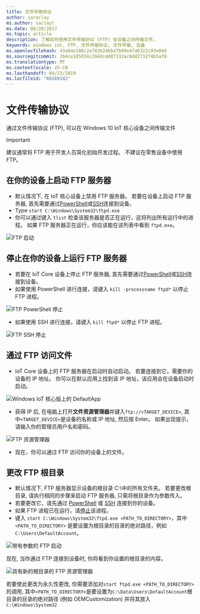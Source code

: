 ```yaml
---
title: 文件传输协议
author: saraclay
ms.author: saclayt
ms.date: 08/28/2017
ms.topic: article
description: 了解如何使用文件传输协议 (FTP) 在设备之间传输文件。
keywords: windows iot, FTP, 文件传输协议, 文件传输, 设备
ms.openlocfilehash: 43a64e186c2e783624bb47b89e4fa6322c93e04d
ms.sourcegitcommit: 2b4ce105834c294dcdd8f332ac8dd2732f4b5af8
ms.translationtype: MT
ms.contentlocale: zh-CN
ms.lasthandoff: 04/23/2019
ms.locfileid: "60169142"
---
```

# <a name="file-transfer-protocol"></a>文件传输协议
通过文件传输协议 (FTP), 可以在 Windows 10 IoT 核心设备之间传输文件

> [!IMPORTANT]
> 建议通常将 FTP 用于开发人员简化初始开发过程。 不建议在零售设备中使用 FTP。

## <a name="starting-the-ftp-server-on-your-device"></a>在你的设备上启动 FTP 服务器
* 默认情况下, 在 IoT 核心设备上禁用 FTP 服务器。  若要在设备上启动 FTP 服务器, 首先需要通过[PowerShell](../connect-your-device/PowerShell.md)或[SSH](../connect-your-device/SSH.md)连接到设备。
* Type `start C:\Windows\System32\ftpd.exe`
* 你可以通过键入 `tlist` 检查该服务器是否正在运行，这将列出所有运行中的进程。  如果 FTP 服务器正在运行，你应该能在该列表中看到 `ftpd.exe`。

![FTP 启动](../media/ftp/ftp_start.png)

## <a name="stopping-the-ftp-server-on-your-devicea-namestopftp"></a>停止在你的设备上运行 FTP 服务器<a name="stopftp"/>
* 若要在 IoT Core 设备上停止 FTP 服务器, 首先需要通过[PowerShell](../connect-your-device/PowerShell.md)或[SSH](../connect-your-device/SSH.md)连接到设备。
* 如果使用 PowerShell 进行连接，请键入 `kill -processname ftpd*` 以停止 FTP 进程。

![FTP PowerShell 停止](../media/ftp/ftp_kill_powershell.png)

* 如果使用 SSH 进行连接，请键入 `kill ftpd*` 以停止 FTP 进程。

![FTP SSH 停止](../media/ftp/ftp_kill_ssh.png)

## <a name="accessing-your-files-over-ftp"></a>通过 FTP 访问文件
* IoT Core 设备上的 FTP 服务器在启动时自动启动。  若要连接到它，需要你的设备的 IP 地址。  你可以在默认应用上找到该 IP 地址，该应用会在设备启动时启动。

![Windows IoT 核心版上的 DefaultApp](../media/ftp/DefaultApp.png)

* 获得 IP 后, 在电脑上打开**文件资源管理器**并键入`ftp://<TARGET_DEVICE>`, 其中`<TARGET_DEVICE>`是设备的名称或 IP 地址, 然后按 Enter。  如果出现提示，请输入你的管理员用户名和密码。

![FTP 资源管理器](../media/ftp/ftp_explorer.png)

* 现在，你可以通过 FTP 访问你的设备上的文件。

## <a name="changing-the-root-ftp-directory"></a>更改 FTP 根目录
* 默认情况下, FTP 服务器显示设备的根目录 C:\\中的所有文件夹。  若要更改根目录, 请执行相同的步骤来启动 FTP 服务器, 只需将根目录作为参数传入。
* 若要更改它，请先通过 [PowerShell](../connect-your-device/PowerShell.md) 或 [SSH](../connect-your-device/SSH.md) 连接到你的设备。
* 如果 FTP 进程已在运行，请[停止](#stopftp)该进程。
* 键入 `start C:\Windows\System32\ftpd.exe <PATH_TO_DIRECTORY>`，其中 `<PATH_TO_DIRECTORY>` 是要设置为根目录的目录的绝对路径，例如 `C:\Users\DefaultAccount`。

![带有参数的 FTP 启动](../media/ftp/ftp_start_parameter.png)

现在, 当你通过 FTP 连接到设备时, 你将看到你设置的根目录的内容。

![具有新的根目录的 FTP 资源管理器](../media/ftp/ftp_explorer_parameter.png)

若要使此更改为永久性更改, 你需要添加对`start ftpd.exe <PATH_TO_DIRECTORY>`的调用, 其中`<PATH_TO_DIRECTORY>`是要设置为`C:\Data\Users\DefaultAccount`根目录的目录的绝对路径 (例如 OEMCustomization) 并将其放入`C:\Windows\System32`
